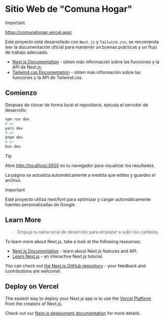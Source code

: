 # Sitio Web de "Comuna Hogar"

> [!IMPORTANT]
> https://comunahogar.vercel.app/
>
> Este proyecto está desarrollado con `Next.js` y `Tailwind.css`, se recomienda leer la documentación oficial para mantener un buenas prácticas y un flujo de trabajo adecuado.
> - [Next.js Documentation](https://nextjs.org/docs) - obten más información sobre las funciones y la API de Next.js.
> - [Tailwind.css Documentation](https://tailwindcss.com/docs/installation) - obten más información sobre las funciones y la API de Tailwind.css.

## Comienzo

Despues de clonar de forma local el repositorio, ejecuta el servidor de desarrollo:

```bash
npm run dev
# or
yarn dev
# or
pnpm dev
# or
bun dev
```

> [!TIP]
> Abre [http://localhost:3000](http://localhost:3000) en tu navegador para visualizar los resultados.
>
> La página se actualiza automáticamente a medida que edites y guardes el archivo.

> [!IMPORTANT]
> Este proyecto utiliza next/font para optimizar y cargar automáticamente fuentes personalizadas de Google.

## Learn More

> Empuja tu rama local de desarrollo para empezar a subir los cambios. 
> 

To learn more about Next.js, take a look at the following resources:

- [Next.js Documentation](https://nextjs.org/docs) - learn about Next.js features and API.
- [Learn Next.js](https://nextjs.org/learn) - an interactive Next.js tutorial.

You can check out [the Next.js GitHub repository](https://github.com/vercel/next.js/) - your feedback and contributions are welcome!

## Deploy on Vercel

The easiest way to deploy your Next.js app is to use the [Vercel Platform](https://vercel.com/new?utm_medium=default-template&filter=next.js&utm_source=create-next-app&utm_campaign=create-next-app-readme) from the creators of Next.js.

Check out our [Next.js deployment documentation](https://nextjs.org/docs/deployment) for more details.
